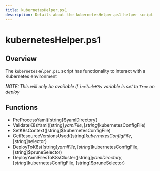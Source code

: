 ```yaml
---
title: kubernetesHelper.ps1
description: Details about the kubernetesHelper.ps1 helper script
---
```


# kubernetesHelper.ps1

## Overview

The `kubernetesHelper.ps1` script has functionality to interact with a Kubernetes environment

*NOTE: This will only be available if `includeK8s` variable is set to `True` on deploy*

## Functions

* PreProcessYaml([string]$yamlDirectory)
* ValidateK8sYaml([string]$yamlFile, [string]$kubernetesConfigFile)
* SetK8sContext([string]$kubernetesConfigFile)
* GetResourceVersionsUsed([string]$kubernetesConfigFile, [string]$selector)
* DeployToK8s([string]$yamlFile, [string]$kubernetesConfigFile, [string]$pruneSelector)
* DeployYamlFilesToK8sCluster([string]$yamlDirectory, [string]$kubernetesConfigFile, [string]$pruneSelector)
